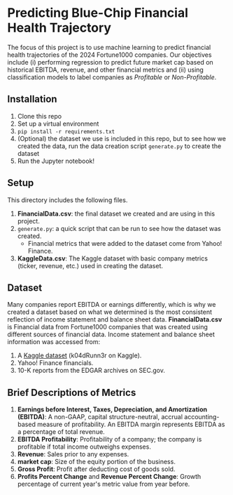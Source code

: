 # Predicting Blue-Chip Financial Health Trajectory  

The focus of this project is to use machine learning to predict financial health trajectories of the 2024 Fortune1000 companies. Our objectives include (i) performing regression to predict future market cap based on historical EBITDA, revenue, and other financial metrics and (ii) using classification models to label companies as *Profitable* or *Non-Profitable*.


## Installation

1. Clone this repo
2. Set up a virtual environment
3. `pip install -r requirements.txt`
4. (Optional) the dataset we use is included in this repo, but to see how we created the data, run the data creation script `generate.py` to create the dataset
5. Run the Jupyter notebook!


## Setup
This directory includes the following files.

1. **FinancialData.csv**: the final dataset we created and are using in this project.
2. `generate.py`: a quick script that can be run to see how the dataset was created.
    * Financial metrics that were added to the dataset come from Yahoo! Finance.
3. **KaggleData.csv**: The Kaggle dataset with basic company metrics (ticker, revenue, etc.) used in creating the dataset. 


## Dataset
Many companies report EBITDA or earnings differently, which is why we created a dataset based on what we determined is the most consistent reflection of income statement and balance sheet data. **FinancialData.csv** is Financial data from Fortune1000 companies that was created using different sources of financial data. Income statement and balance sheet information was accessed from:
 
1. A [Kaggle dataset](https://www.kaggle.com/datasets/jeannicolasduval/2024-fortune-1000-companies/data) (k04dRunn3r on Kaggle).
2. Yahoo! Finance financials.
3. 10-K reports from the EDGAR archives on SEC.gov.


## Brief Descriptions of Metrics

1. **Earnings before Interest, Taxes, Depreciation, and Amortization (EBITDA)**: A non-GAAP, capital structure-neutral, accrual accounting-based measure of profitability. An EBITDA margin represents EBITDA as a percentage of total revenue.
2. **EBITDA Profitability**: Profitability of a company; the company is profitable if total income outweighs expenses.
3. **Revenue**: Sales prior to any expenses.
7. **market cap**: Size of the equity portion of the business.
8. **Gross Profit**: Profit after deducting cost of goods sold.
9. **Profits Percent Change** and **Revenue Percent Change**: Growth percentage of current year's metric value from year before.
<br>
